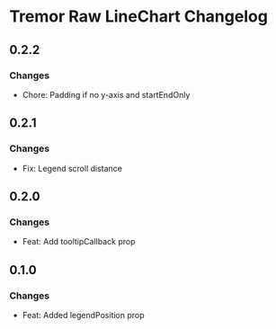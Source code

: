 # Tremor Raw LineChart Changelog

## 0.2.2

### Changes

- Chore: Padding if no y-axis and startEndOnly

## 0.2.1

### Changes

- Fix: Legend scroll distance

## 0.2.0

### Changes

- Feat: Add tooltipCallback prop

## 0.1.0

### Changes

- Feat: Added legendPosition prop
